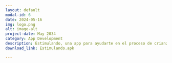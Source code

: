 ```yaml
---
layout: default
modal-id: 6
date: 2024-05-16
img: logo.png
alt: image-alt
project-date: May 2034
category: App Development
description: Estimulando, una app para ayudarte en el proceso de crianza.¡Seguimiento, estimulación y mucho más!
download_link: Estimulando.apk

---
```

